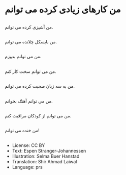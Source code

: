 # من کارهای زیادی کرده می توانم

##
من آشپزی کرده می توانم.

##
من بايسکل چلانده می توانم.

##
من می توانم بدوزم.

##
من می توانم سخت کار کنم.

##
من به سه زبان صحبت کرده می توانم.

##
من می توانم آهنګ بخوانم.

##
من می توانم از کودکان مراقبت کنم.

##
من خنده می توانم!

##
* License: CC BY
* Text: Espen Stranger-Johannessen
* Illustration: Selma Buer Hanstad
* Translation: Shir Ahmad Laiwal
* Language: prs
